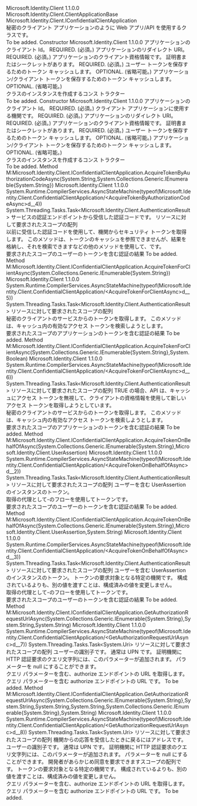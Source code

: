 <Type Name="ConfidentialClientApplication" FullName="Microsoft.Identity.Client.ConfidentialClientApplication">
  <TypeSignature Language="C#" Value="public sealed class ConfidentialClientApplication : Microsoft.Identity.Client.ClientApplicationBase, Microsoft.Identity.Client.IConfidentialClientApplication" />
  <TypeSignature Language="ILAsm" Value=".class public auto ansi sealed beforefieldinit ConfidentialClientApplication extends Microsoft.Identity.Client.ClientApplicationBase implements class Microsoft.Identity.Client.IClientApplicationBase, class Microsoft.Identity.Client.IConfidentialClientApplication" />
  <TypeSignature Language="DocId" Value="T:Microsoft.Identity.Client.ConfidentialClientApplication" />
  <TypeSignature Language="VB.NET" Value="Public NotInheritable Class ConfidentialClientApplication&#xA;Inherits ClientApplicationBase&#xA;Implements IConfidentialClientApplication" />
  <TypeSignature Language="F#" Value="type ConfidentialClientApplication = class&#xA;    inherit ClientApplicationBase&#xA;    interface IConfidentialClientApplication&#xA;    interface IClientApplicationBase" />
  <AssemblyInfo>
    <AssemblyName>Microsoft.Identity.Client</AssemblyName>
    <AssemblyVersion>1.1.0.0</AssemblyVersion>
  </AssemblyInfo>
  <Base>
    <BaseTypeName>Microsoft.Identity.Client.ClientApplicationBase</BaseTypeName>
  </Base>
  <Interfaces>
    <Interface>
      <InterfaceName>Microsoft.Identity.Client.IConfidentialClientApplication</InterfaceName>
    </Interface>
  </Interfaces>
  <Docs>
    <summary>
            秘密のクライアント アプリケーションのように Web アプリ/API を使用するクラスです。
            </summary>
    <remarks>To be added.</remarks>
  </Docs>
  <Members>
    <Member MemberName=".ctor">
      <MemberSignature Language="C#" Value="public ConfidentialClientApplication (string clientId, string redirectUri, Microsoft.Identity.Client.ClientCredential clientCredential, Microsoft.Identity.Client.TokenCache userTokenCache, Microsoft.Identity.Client.TokenCache appTokenCache);" />
      <MemberSignature Language="ILAsm" Value=".method public hidebysig specialname rtspecialname instance void .ctor(string clientId, string redirectUri, class Microsoft.Identity.Client.ClientCredential clientCredential, class Microsoft.Identity.Client.TokenCache userTokenCache, class Microsoft.Identity.Client.TokenCache appTokenCache) cil managed" />
      <MemberSignature Language="DocId" Value="M:Microsoft.Identity.Client.ConfidentialClientApplication.#ctor(System.String,System.String,Microsoft.Identity.Client.ClientCredential,Microsoft.Identity.Client.TokenCache,Microsoft.Identity.Client.TokenCache)" />
      <MemberSignature Language="F#" Value="new Microsoft.Identity.Client.ConfidentialClientApplication : string * string * Microsoft.Identity.Client.ClientCredential * Microsoft.Identity.Client.TokenCache * Microsoft.Identity.Client.TokenCache -&gt; Microsoft.Identity.Client.ConfidentialClientApplication" Usage="new Microsoft.Identity.Client.ConfidentialClientApplication (clientId, redirectUri, clientCredential, userTokenCache, appTokenCache)" />
      <MemberType>Constructor</MemberType>
      <AssemblyInfo>
        <AssemblyName>Microsoft.Identity.Client</AssemblyName>
        <AssemblyVersion>1.1.0.0</AssemblyVersion>
      </AssemblyInfo>
      <Parameters>
        <Parameter Name="clientId" Type="System.String" />
        <Parameter Name="redirectUri" Type="System.String" />
        <Parameter Name="clientCredential" Type="Microsoft.Identity.Client.ClientCredential" />
        <Parameter Name="userTokenCache" Type="Microsoft.Identity.Client.TokenCache" />
        <Parameter Name="appTokenCache" Type="Microsoft.Identity.Client.TokenCache" />
      </Parameters>
      <Docs>
        <param name="clientId">アプリケーションのクライアント Id。 REQUIRED. (必須。)</param>
        <param name="redirectUri">アプリケーションのリダイレクト URI。 REQUIRED. (必須。)</param>
        <param name="clientCredential">アプリケーションのクライアント資格情報です。 証明書またはシークレットがあります。 REQUIRED. (必須。)</param>
        <param name="userTokenCache">ユーザー トークンを保存するためのトークン キャッシュします。 OPTIONAL. (省略可能。)</param>
        <param name="appTokenCache">アプリケーション/クライアント トークンを保存するためのトークン キャッシュします。 OPTIONAL. (省略可能。)</param>
        <summary>
            クラスのインスタンスを作成するコンス トラクター
            </summary>
        <remarks>To be added.</remarks>
      </Docs>
    </Member>
    <Member MemberName=".ctor">
      <MemberSignature Language="C#" Value="public ConfidentialClientApplication (string clientId, string authority, string redirectUri, Microsoft.Identity.Client.ClientCredential clientCredential, Microsoft.Identity.Client.TokenCache userTokenCache, Microsoft.Identity.Client.TokenCache appTokenCache);" />
      <MemberSignature Language="ILAsm" Value=".method public hidebysig specialname rtspecialname instance void .ctor(string clientId, string authority, string redirectUri, class Microsoft.Identity.Client.ClientCredential clientCredential, class Microsoft.Identity.Client.TokenCache userTokenCache, class Microsoft.Identity.Client.TokenCache appTokenCache) cil managed" />
      <MemberSignature Language="DocId" Value="M:Microsoft.Identity.Client.ConfidentialClientApplication.#ctor(System.String,System.String,System.String,Microsoft.Identity.Client.ClientCredential,Microsoft.Identity.Client.TokenCache,Microsoft.Identity.Client.TokenCache)" />
      <MemberSignature Language="F#" Value="new Microsoft.Identity.Client.ConfidentialClientApplication : string * string * string * Microsoft.Identity.Client.ClientCredential * Microsoft.Identity.Client.TokenCache * Microsoft.Identity.Client.TokenCache -&gt; Microsoft.Identity.Client.ConfidentialClientApplication" Usage="new Microsoft.Identity.Client.ConfidentialClientApplication (clientId, authority, redirectUri, clientCredential, userTokenCache, appTokenCache)" />
      <MemberType>Constructor</MemberType>
      <AssemblyInfo>
        <AssemblyName>Microsoft.Identity.Client</AssemblyName>
        <AssemblyVersion>1.1.0.0</AssemblyVersion>
      </AssemblyInfo>
      <Parameters>
        <Parameter Name="clientId" Type="System.String" />
        <Parameter Name="authority" Type="System.String" />
        <Parameter Name="redirectUri" Type="System.String" />
        <Parameter Name="clientCredential" Type="Microsoft.Identity.Client.ClientCredential" />
        <Parameter Name="userTokenCache" Type="Microsoft.Identity.Client.TokenCache" />
        <Parameter Name="appTokenCache" Type="Microsoft.Identity.Client.TokenCache" />
      </Parameters>
      <Docs>
        <param name="clientId">アプリケーションのクライアント Id。 REQUIRED. (必須。)</param>
        <param name="authority">クライアント アプリケーションに使用する機関です。 REQUIRED. (必須。)</param>
        <param name="redirectUri">アプリケーションのリダイレクト URI。 REQUIRED. (必須。)</param>
        <param name="clientCredential">アプリケーションのクライアント資格情報です。 証明書またはシークレットがあります。 REQUIRED. (必須。)</param>
        <param name="userTokenCache">ユーザー トークンを保存するためのトークン キャッシュします。 OPTIONAL. (省略可能。)</param>
        <param name="appTokenCache">アプリケーション/クライアント トークンを保存するためのトークン キャッシュします。 OPTIONAL. (省略可能。)</param>
        <summary>
            クラスのインスタンスを作成するコンス トラクター
            </summary>
        <remarks>To be added.</remarks>
      </Docs>
    </Member>
    <Member MemberName="AcquireTokenByAuthorizationCodeAsync">
      <MemberSignature Language="C#" Value="public System.Threading.Tasks.Task&lt;Microsoft.Identity.Client.AuthenticationResult&gt; AcquireTokenByAuthorizationCodeAsync (string authorizationCode, System.Collections.Generic.IEnumerable&lt;string&gt; scopes);" />
      <MemberSignature Language="ILAsm" Value=".method public hidebysig newslot virtual instance class System.Threading.Tasks.Task`1&lt;class Microsoft.Identity.Client.AuthenticationResult&gt; AcquireTokenByAuthorizationCodeAsync(string authorizationCode, class System.Collections.Generic.IEnumerable`1&lt;string&gt; scopes) cil managed" />
      <MemberSignature Language="DocId" Value="M:Microsoft.Identity.Client.ConfidentialClientApplication.AcquireTokenByAuthorizationCodeAsync(System.String,System.Collections.Generic.IEnumerable{System.String})" />
      <MemberSignature Language="VB.NET" Value="Public Function AcquireTokenByAuthorizationCodeAsync (authorizationCode As String, scopes As IEnumerable(Of String)) As Task(Of AuthenticationResult)" />
      <MemberSignature Language="F#" Value="abstract member AcquireTokenByAuthorizationCodeAsync : string * seq&lt;string&gt; -&gt; System.Threading.Tasks.Task&lt;Microsoft.Identity.Client.AuthenticationResult&gt;&#xA;override this.AcquireTokenByAuthorizationCodeAsync : string * seq&lt;string&gt; -&gt; System.Threading.Tasks.Task&lt;Microsoft.Identity.Client.AuthenticationResult&gt;" Usage="confidentialClientApplication.AcquireTokenByAuthorizationCodeAsync (authorizationCode, scopes)" />
      <MemberType>Method</MemberType>
      <Implements>
        <InterfaceMember>M:Microsoft.Identity.Client.IConfidentialClientApplication.AcquireTokenByAuthorizationCodeAsync(System.String,System.Collections.Generic.IEnumerable{System.String})</InterfaceMember>
      </Implements>
      <AssemblyInfo>
        <AssemblyName>Microsoft.Identity.Client</AssemblyName>
        <AssemblyVersion>1.1.0.0</AssemblyVersion>
      </AssemblyInfo>
      <Attributes>
        <Attribute>
          <AttributeName>System.Runtime.CompilerServices.AsyncStateMachine(typeof(Microsoft.Identity.Client.ConfidentialClientApplication/&lt;AcquireTokenByAuthorizationCodeAsync&gt;d__4))</AttributeName>
        </Attribute>
      </Attributes>
      <ReturnValue>
        <ReturnType>System.Threading.Tasks.Task&lt;Microsoft.Identity.Client.AuthenticationResult&gt;</ReturnType>
      </ReturnValue>
      <Parameters>
        <Parameter Name="authorizationCode" Type="System.String" />
        <Parameter Name="scopes" Type="System.Collections.Generic.IEnumerable&lt;System.String&gt;" />
      </Parameters>
      <Docs>
        <param name="authorizationCode">サービスの認証エンドポイントから受信した認証コードです。</param>
        <param name="scopes">リソースに対して要求されたスコープの配列</param>
        <summary>
            以前に受信した認証コードを使用して、機関からセキュリティ トークンを取得します。
            このメソッドは、トークンのキャッシュを参照できませんが、結果を格納し、それを検索できますなどの他のメソッドを使用して、<see cref="M:Microsoft.Identity.Client.IClientApplicationBase.AcquireTokenSilentAsync(System.Collections.Generic.IEnumerable{System.String},Microsoft.Identity.Client.IUser)" />です。
            </summary>
        <returns>要求されたスコープのユーザーのトークンを含む認証の結果</returns>
        <remarks>To be added.</remarks>
      </Docs>
    </Member>
    <Member MemberName="AcquireTokenForClientAsync">
      <MemberSignature Language="C#" Value="public System.Threading.Tasks.Task&lt;Microsoft.Identity.Client.AuthenticationResult&gt; AcquireTokenForClientAsync (System.Collections.Generic.IEnumerable&lt;string&gt; scopes);" />
      <MemberSignature Language="ILAsm" Value=".method public hidebysig newslot virtual instance class System.Threading.Tasks.Task`1&lt;class Microsoft.Identity.Client.AuthenticationResult&gt; AcquireTokenForClientAsync(class System.Collections.Generic.IEnumerable`1&lt;string&gt; scopes) cil managed" />
      <MemberSignature Language="DocId" Value="M:Microsoft.Identity.Client.ConfidentialClientApplication.AcquireTokenForClientAsync(System.Collections.Generic.IEnumerable{System.String})" />
      <MemberSignature Language="VB.NET" Value="Public Function AcquireTokenForClientAsync (scopes As IEnumerable(Of String)) As Task(Of AuthenticationResult)" />
      <MemberSignature Language="F#" Value="abstract member AcquireTokenForClientAsync : seq&lt;string&gt; -&gt; System.Threading.Tasks.Task&lt;Microsoft.Identity.Client.AuthenticationResult&gt;&#xA;override this.AcquireTokenForClientAsync : seq&lt;string&gt; -&gt; System.Threading.Tasks.Task&lt;Microsoft.Identity.Client.AuthenticationResult&gt;" Usage="confidentialClientApplication.AcquireTokenForClientAsync scopes" />
      <MemberType>Method</MemberType>
      <Implements>
        <InterfaceMember>M:Microsoft.Identity.Client.IConfidentialClientApplication.AcquireTokenForClientAsync(System.Collections.Generic.IEnumerable{System.String})</InterfaceMember>
      </Implements>
      <AssemblyInfo>
        <AssemblyName>Microsoft.Identity.Client</AssemblyName>
        <AssemblyVersion>1.1.0.0</AssemblyVersion>
      </AssemblyInfo>
      <Attributes>
        <Attribute>
          <AttributeName>System.Runtime.CompilerServices.AsyncStateMachine(typeof(Microsoft.Identity.Client.ConfidentialClientApplication/&lt;AcquireTokenForClientAsync&gt;d__5))</AttributeName>
        </Attribute>
      </Attributes>
      <ReturnValue>
        <ReturnType>System.Threading.Tasks.Task&lt;Microsoft.Identity.Client.AuthenticationResult&gt;</ReturnType>
      </ReturnValue>
      <Parameters>
        <Parameter Name="scopes" Type="System.Collections.Generic.IEnumerable&lt;System.String&gt;" />
      </Parameters>
      <Docs>
        <param name="scopes">リソースに対して要求されたスコープの配列</param>
        <summary>
            秘密のクライアントのサービスからのトークンを取得します。 このメソッドは、キャッシュ内の有効なアクセス トークンを検索しようとします。
            </summary>
        <returns>要求されたスコープのアプリケーションのトークンを含む認証の結果</returns>
        <remarks>To be added.</remarks>
      </Docs>
    </Member>
    <Member MemberName="AcquireTokenForClientAsync">
      <MemberSignature Language="C#" Value="public System.Threading.Tasks.Task&lt;Microsoft.Identity.Client.AuthenticationResult&gt; AcquireTokenForClientAsync (System.Collections.Generic.IEnumerable&lt;string&gt; scopes, bool forceRefresh);" />
      <MemberSignature Language="ILAsm" Value=".method public hidebysig newslot virtual instance class System.Threading.Tasks.Task`1&lt;class Microsoft.Identity.Client.AuthenticationResult&gt; AcquireTokenForClientAsync(class System.Collections.Generic.IEnumerable`1&lt;string&gt; scopes, bool forceRefresh) cil managed" />
      <MemberSignature Language="DocId" Value="M:Microsoft.Identity.Client.ConfidentialClientApplication.AcquireTokenForClientAsync(System.Collections.Generic.IEnumerable{System.String},System.Boolean)" />
      <MemberSignature Language="VB.NET" Value="Public Function AcquireTokenForClientAsync (scopes As IEnumerable(Of String), forceRefresh As Boolean) As Task(Of AuthenticationResult)" />
      <MemberSignature Language="F#" Value="abstract member AcquireTokenForClientAsync : seq&lt;string&gt; * bool -&gt; System.Threading.Tasks.Task&lt;Microsoft.Identity.Client.AuthenticationResult&gt;&#xA;override this.AcquireTokenForClientAsync : seq&lt;string&gt; * bool -&gt; System.Threading.Tasks.Task&lt;Microsoft.Identity.Client.AuthenticationResult&gt;" Usage="confidentialClientApplication.AcquireTokenForClientAsync (scopes, forceRefresh)" />
      <MemberType>Method</MemberType>
      <Implements>
        <InterfaceMember>M:Microsoft.Identity.Client.IConfidentialClientApplication.AcquireTokenForClientAsync(System.Collections.Generic.IEnumerable{System.String},System.Boolean)</InterfaceMember>
      </Implements>
      <AssemblyInfo>
        <AssemblyName>Microsoft.Identity.Client</AssemblyName>
        <AssemblyVersion>1.1.0.0</AssemblyVersion>
      </AssemblyInfo>
      <Attributes>
        <Attribute>
          <AttributeName>System.Runtime.CompilerServices.AsyncStateMachine(typeof(Microsoft.Identity.Client.ConfidentialClientApplication/&lt;AcquireTokenForClientAsync&gt;d__6))</AttributeName>
        </Attribute>
      </Attributes>
      <ReturnValue>
        <ReturnType>System.Threading.Tasks.Task&lt;Microsoft.Identity.Client.AuthenticationResult&gt;</ReturnType>
      </ReturnValue>
      <Parameters>
        <Parameter Name="scopes" Type="System.Collections.Generic.IEnumerable&lt;System.String&gt;" />
        <Parameter Name="forceRefresh" Type="System.Boolean" />
      </Parameters>
      <Docs>
        <param name="scopes">リソースに対して要求されたスコープの配列</param>
        <param name="forceRefresh">TRUE の場合、API は、キャッシュにアクセス トークンを無視して、クライアントの資格情報を使用して新しいアクセス トークンを取得しようとしています。</param>
        <summary>
            秘密のクライアントのサービスからのトークンを取得します。 このメソッドは、キャッシュ内の有効なアクセス トークンを検索しようとします。
            </summary>
        <returns>要求されたスコープのアプリケーションのトークンを含む認証の結果</returns>
        <remarks>To be added.</remarks>
      </Docs>
    </Member>
    <Member MemberName="AcquireTokenOnBehalfOfAsync">
      <MemberSignature Language="C#" Value="public System.Threading.Tasks.Task&lt;Microsoft.Identity.Client.AuthenticationResult&gt; AcquireTokenOnBehalfOfAsync (System.Collections.Generic.IEnumerable&lt;string&gt; scopes, Microsoft.Identity.Client.UserAssertion userAssertion);" />
      <MemberSignature Language="ILAsm" Value=".method public hidebysig newslot virtual instance class System.Threading.Tasks.Task`1&lt;class Microsoft.Identity.Client.AuthenticationResult&gt; AcquireTokenOnBehalfOfAsync(class System.Collections.Generic.IEnumerable`1&lt;string&gt; scopes, class Microsoft.Identity.Client.UserAssertion userAssertion) cil managed" />
      <MemberSignature Language="DocId" Value="M:Microsoft.Identity.Client.ConfidentialClientApplication.AcquireTokenOnBehalfOfAsync(System.Collections.Generic.IEnumerable{System.String},Microsoft.Identity.Client.UserAssertion)" />
      <MemberSignature Language="F#" Value="abstract member AcquireTokenOnBehalfOfAsync : seq&lt;string&gt; * Microsoft.Identity.Client.UserAssertion -&gt; System.Threading.Tasks.Task&lt;Microsoft.Identity.Client.AuthenticationResult&gt;&#xA;override this.AcquireTokenOnBehalfOfAsync : seq&lt;string&gt; * Microsoft.Identity.Client.UserAssertion -&gt; System.Threading.Tasks.Task&lt;Microsoft.Identity.Client.AuthenticationResult&gt;" Usage="confidentialClientApplication.AcquireTokenOnBehalfOfAsync (scopes, userAssertion)" />
      <MemberType>Method</MemberType>
      <Implements>
        <InterfaceMember>M:Microsoft.Identity.Client.IConfidentialClientApplication.AcquireTokenOnBehalfOfAsync(System.Collections.Generic.IEnumerable{System.String},Microsoft.Identity.Client.UserAssertion)</InterfaceMember>
      </Implements>
      <AssemblyInfo>
        <AssemblyName>Microsoft.Identity.Client</AssemblyName>
        <AssemblyVersion>1.1.0.0</AssemblyVersion>
      </AssemblyInfo>
      <Attributes>
        <Attribute>
          <AttributeName>System.Runtime.CompilerServices.AsyncStateMachine(typeof(Microsoft.Identity.Client.ConfidentialClientApplication/&lt;AcquireTokenOnBehalfOfAsync&gt;d__2))</AttributeName>
        </Attribute>
      </Attributes>
      <ReturnValue>
        <ReturnType>System.Threading.Tasks.Task&lt;Microsoft.Identity.Client.AuthenticationResult&gt;</ReturnType>
      </ReturnValue>
      <Parameters>
        <Parameter Name="scopes" Type="System.Collections.Generic.IEnumerable&lt;System.String&gt;" />
        <Parameter Name="userAssertion" Type="Microsoft.Identity.Client.UserAssertion" />
      </Parameters>
      <Docs>
        <param name="scopes">リソースに対して要求されたスコープの配列</param>
        <param name="userAssertion">ユーザーを含む UserAssertion のインスタンスのトークン。</param>
        <summary>
            取得の代理として-のフローを使用してトークンです。
            </summary>
        <returns>要求されたスコープのユーザーのトークンを含む認証の結果</returns>
        <remarks>To be added.</remarks>
      </Docs>
    </Member>
    <Member MemberName="AcquireTokenOnBehalfOfAsync">
      <MemberSignature Language="C#" Value="public System.Threading.Tasks.Task&lt;Microsoft.Identity.Client.AuthenticationResult&gt; AcquireTokenOnBehalfOfAsync (System.Collections.Generic.IEnumerable&lt;string&gt; scopes, Microsoft.Identity.Client.UserAssertion userAssertion, string authority);" />
      <MemberSignature Language="ILAsm" Value=".method public hidebysig newslot virtual instance class System.Threading.Tasks.Task`1&lt;class Microsoft.Identity.Client.AuthenticationResult&gt; AcquireTokenOnBehalfOfAsync(class System.Collections.Generic.IEnumerable`1&lt;string&gt; scopes, class Microsoft.Identity.Client.UserAssertion userAssertion, string authority) cil managed" />
      <MemberSignature Language="DocId" Value="M:Microsoft.Identity.Client.ConfidentialClientApplication.AcquireTokenOnBehalfOfAsync(System.Collections.Generic.IEnumerable{System.String},Microsoft.Identity.Client.UserAssertion,System.String)" />
      <MemberSignature Language="F#" Value="abstract member AcquireTokenOnBehalfOfAsync : seq&lt;string&gt; * Microsoft.Identity.Client.UserAssertion * string -&gt; System.Threading.Tasks.Task&lt;Microsoft.Identity.Client.AuthenticationResult&gt;&#xA;override this.AcquireTokenOnBehalfOfAsync : seq&lt;string&gt; * Microsoft.Identity.Client.UserAssertion * string -&gt; System.Threading.Tasks.Task&lt;Microsoft.Identity.Client.AuthenticationResult&gt;" Usage="confidentialClientApplication.AcquireTokenOnBehalfOfAsync (scopes, userAssertion, authority)" />
      <MemberType>Method</MemberType>
      <Implements>
        <InterfaceMember>M:Microsoft.Identity.Client.IConfidentialClientApplication.AcquireTokenOnBehalfOfAsync(System.Collections.Generic.IEnumerable{System.String},Microsoft.Identity.Client.UserAssertion,System.String)</InterfaceMember>
      </Implements>
      <AssemblyInfo>
        <AssemblyName>Microsoft.Identity.Client</AssemblyName>
        <AssemblyVersion>1.1.0.0</AssemblyVersion>
      </AssemblyInfo>
      <Attributes>
        <Attribute>
          <AttributeName>System.Runtime.CompilerServices.AsyncStateMachine(typeof(Microsoft.Identity.Client.ConfidentialClientApplication/&lt;AcquireTokenOnBehalfOfAsync&gt;d__3))</AttributeName>
        </Attribute>
      </Attributes>
      <ReturnValue>
        <ReturnType>System.Threading.Tasks.Task&lt;Microsoft.Identity.Client.AuthenticationResult&gt;</ReturnType>
      </ReturnValue>
      <Parameters>
        <Parameter Name="scopes" Type="System.Collections.Generic.IEnumerable&lt;System.String&gt;" />
        <Parameter Name="userAssertion" Type="Microsoft.Identity.Client.UserAssertion" />
        <Parameter Name="authority" Type="System.String" />
      </Parameters>
      <Docs>
        <param name="scopes">リソースに対して要求されたスコープの配列</param>
        <param name="userAssertion">ユーザーを含む UserAssertion のインスタンスのトークン。</param>
        <param name="authority">トークンの要求対象となる特定の機関です。 構成されているよりも、別の値を渡すことは、構成済みの値を変更しません。</param>
        <summary>
            取得の代理として-のフローを使用してトークンです。
            </summary>
        <returns>要求されたスコープのユーザーのトークンを含む認証の結果</returns>
        <remarks>To be added.</remarks>
      </Docs>
    </Member>
    <Member MemberName="GetAuthorizationRequestUrlAsync">
      <MemberSignature Language="C#" Value="public System.Threading.Tasks.Task&lt;Uri&gt; GetAuthorizationRequestUrlAsync (System.Collections.Generic.IEnumerable&lt;string&gt; scopes, string loginHint, string extraQueryParameters);" />
      <MemberSignature Language="ILAsm" Value=".method public hidebysig newslot virtual instance class System.Threading.Tasks.Task`1&lt;class System.Uri&gt; GetAuthorizationRequestUrlAsync(class System.Collections.Generic.IEnumerable`1&lt;string&gt; scopes, string loginHint, string extraQueryParameters) cil managed" />
      <MemberSignature Language="DocId" Value="M:Microsoft.Identity.Client.ConfidentialClientApplication.GetAuthorizationRequestUrlAsync(System.Collections.Generic.IEnumerable{System.String},System.String,System.String)" />
      <MemberSignature Language="VB.NET" Value="Public Function GetAuthorizationRequestUrlAsync (scopes As IEnumerable(Of String), loginHint As String, extraQueryParameters As String) As Task(Of Uri)" />
      <MemberSignature Language="F#" Value="abstract member GetAuthorizationRequestUrlAsync : seq&lt;string&gt; * string * string -&gt; System.Threading.Tasks.Task&lt;Uri&gt;&#xA;override this.GetAuthorizationRequestUrlAsync : seq&lt;string&gt; * string * string -&gt; System.Threading.Tasks.Task&lt;Uri&gt;" Usage="confidentialClientApplication.GetAuthorizationRequestUrlAsync (scopes, loginHint, extraQueryParameters)" />
      <MemberType>Method</MemberType>
      <Implements>
        <InterfaceMember>M:Microsoft.Identity.Client.IConfidentialClientApplication.GetAuthorizationRequestUrlAsync(System.Collections.Generic.IEnumerable{System.String},System.String,System.String)</InterfaceMember>
      </Implements>
      <AssemblyInfo>
        <AssemblyName>Microsoft.Identity.Client</AssemblyName>
        <AssemblyVersion>1.1.0.0</AssemblyVersion>
      </AssemblyInfo>
      <Attributes>
        <Attribute>
          <AttributeName>System.Runtime.CompilerServices.AsyncStateMachine(typeof(Microsoft.Identity.Client.ConfidentialClientApplication/&lt;GetAuthorizationRequestUrlAsync&gt;d__7))</AttributeName>
        </Attribute>
      </Attributes>
      <ReturnValue>
        <ReturnType>System.Threading.Tasks.Task&lt;System.Uri&gt;</ReturnType>
      </ReturnValue>
      <Parameters>
        <Parameter Name="scopes" Type="System.Collections.Generic.IEnumerable&lt;System.String&gt;" />
        <Parameter Name="loginHint" Type="System.String" />
        <Parameter Name="extraQueryParameters" Type="System.String" />
      </Parameters>
      <Docs>
        <param name="scopes">リソースに対して要求されたスコープの配列</param>
        <param name="loginHint">ユーザーの識別子です。 通常は UPN です。</param>
        <param name="extraQueryParameters">証明機関に HTTP 認証要求のクエリ文字列には、このパラメーターが追加されます。 パラメーターを null にすることができます。</param>
        <summary>
            クエリ パラメーターを含む、authorize エンドポイントの URL を取得します。
            </summary>
        <returns>クエリ パラメーターを含む authorize エンドポイントの URL です。</returns>
        <remarks>To be added.</remarks>
      </Docs>
    </Member>
    <Member MemberName="GetAuthorizationRequestUrlAsync">
      <MemberSignature Language="C#" Value="public System.Threading.Tasks.Task&lt;Uri&gt; GetAuthorizationRequestUrlAsync (System.Collections.Generic.IEnumerable&lt;string&gt; scopes, string redirectUri, string loginHint, string extraQueryParameters, System.Collections.Generic.IEnumerable&lt;string&gt; extraScopesToConsent, string authority);" />
      <MemberSignature Language="ILAsm" Value=".method public hidebysig newslot virtual instance class System.Threading.Tasks.Task`1&lt;class System.Uri&gt; GetAuthorizationRequestUrlAsync(class System.Collections.Generic.IEnumerable`1&lt;string&gt; scopes, string redirectUri, string loginHint, string extraQueryParameters, class System.Collections.Generic.IEnumerable`1&lt;string&gt; extraScopesToConsent, string authority) cil managed" />
      <MemberSignature Language="DocId" Value="M:Microsoft.Identity.Client.ConfidentialClientApplication.GetAuthorizationRequestUrlAsync(System.Collections.Generic.IEnumerable{System.String},System.String,System.String,System.String,System.Collections.Generic.IEnumerable{System.String},System.String)" />
      <MemberSignature Language="VB.NET" Value="Public Function GetAuthorizationRequestUrlAsync (scopes As IEnumerable(Of String), redirectUri As String, loginHint As String, extraQueryParameters As String, extraScopesToConsent As IEnumerable(Of String), authority As String) As Task(Of Uri)" />
      <MemberSignature Language="F#" Value="abstract member GetAuthorizationRequestUrlAsync : seq&lt;string&gt; * string * string * string * seq&lt;string&gt; * string -&gt; System.Threading.Tasks.Task&lt;Uri&gt;&#xA;override this.GetAuthorizationRequestUrlAsync : seq&lt;string&gt; * string * string * string * seq&lt;string&gt; * string -&gt; System.Threading.Tasks.Task&lt;Uri&gt;" Usage="confidentialClientApplication.GetAuthorizationRequestUrlAsync (scopes, redirectUri, loginHint, extraQueryParameters, extraScopesToConsent, authority)" />
      <MemberType>Method</MemberType>
      <Implements>
        <InterfaceMember>M:Microsoft.Identity.Client.IConfidentialClientApplication.GetAuthorizationRequestUrlAsync(System.Collections.Generic.IEnumerable{System.String},System.String,System.String,System.String,System.Collections.Generic.IEnumerable{System.String},System.String)</InterfaceMember>
      </Implements>
      <AssemblyInfo>
        <AssemblyName>Microsoft.Identity.Client</AssemblyName>
        <AssemblyVersion>1.1.0.0</AssemblyVersion>
      </AssemblyInfo>
      <Attributes>
        <Attribute>
          <AttributeName>System.Runtime.CompilerServices.AsyncStateMachine(typeof(Microsoft.Identity.Client.ConfidentialClientApplication/&lt;GetAuthorizationRequestUrlAsync&gt;d__8))</AttributeName>
        </Attribute>
      </Attributes>
      <ReturnValue>
        <ReturnType>System.Threading.Tasks.Task&lt;System.Uri&gt;</ReturnType>
      </ReturnValue>
      <Parameters>
        <Parameter Name="scopes" Type="System.Collections.Generic.IEnumerable&lt;System.String&gt;" />
        <Parameter Name="redirectUri" Type="System.String" />
        <Parameter Name="loginHint" Type="System.String" />
        <Parameter Name="extraQueryParameters" Type="System.String" />
        <Parameter Name="extraScopesToConsent" Type="System.Collections.Generic.IEnumerable&lt;System.String&gt;" />
        <Parameter Name="authority" Type="System.String" />
      </Parameters>
      <Docs>
        <param name="scopes">リソースに対して要求されたスコープの配列</param>
        <param name="redirectUri">機関からの応答を受信したときに戻るにはアドレスです。</param>
        <param name="loginHint">ユーザーの識別子です。 通常は UPN です。</param>
        <param name="extraQueryParameters">証明機関に HTTP 認証要求のクエリ文字列には、このパラメーターが追加されます。 パラメーターを null にすることができます。</param>
        <param name="extraScopesToConsent">開発者があらかじめ同意を要求できますスコープの配列です。</param>
        <param name="authority">トークンの要求対象となる特定の機関です。 構成されているよりも、別の値を渡すことは、構成済みの値を変更しません。</param>
        <summary>
            クエリ パラメーターを含む、authorize エンドポイントの URL を取得します。
            </summary>
        <returns>クエリ パラメーターを含む authorize エンドポイントの URL です。</returns>
        <remarks>To be added.</remarks>
      </Docs>
    </Member>
  </Members>
</Type>